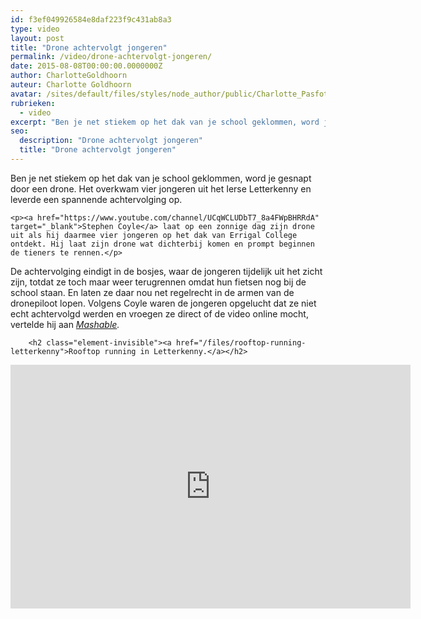 ```yaml
---
id: f3ef049926584e8daf223f9c431ab8a3
type: video
layout: post
title: "Drone achtervolgt jongeren"
permalink: /video/drone-achtervolgt-jongeren/
date: 2015-08-08T00:00:00.0000000Z
author: CharlotteGoldhoorn
auteur: Charlotte Goldhoorn
avatar: /sites/default/files/styles/node_author/public/Charlotte_PasfotoDSC01555%20EXTRA.jpg?itok=Uh1_j08g
rubrieken:
  - video
excerpt: "Ben je net stiekem op het dak van je school geklommen, word je gesnapt door een drone. Het overkwam vier jongeren uit het Ierse Letterkenny en leverde een spannende achtervolging op.  "
seo:
  description: "Drone achtervolgt jongeren"
  title: "Drone achtervolgt jongeren"
---
```

Ben je net stiekem op het dak van je school geklommen, word je gesnapt door een drone. Het overkwam vier jongeren uit het Ierse Letterkenny en leverde een spannende achtervolging op.  

    <p><a href="https://www.youtube.com/channel/UCqWCLUDbT7_8a4FWpBHRRdA" target="_blank">Stephen Coyle</a> laat op een zonnige dag zijn drone uit als hij daarmee vier jongeren op het dak van Errigal College ontdekt. Hij laat zijn drone wat dichterbij komen en prompt beginnen de tieners te rennen.</p>
<p>De achtervolging eindigt in de bosjes, waar de jongeren tijdelijk uit het zicht zijn, totdat ze toch maar weer terugrennen omdat hun fietsen nog bij de school staan. En laten ze daar nou net regelrecht in de armen van de dronepiloot lopen. Volgens Coyle waren de jongeren opgelucht dat ze niet echt achtervolgd werden en vroegen ze direct of de video online mocht, vertelde hij aan <em><a href="http://mashable.com/2015/07/25/drone-scares-trespassing-kids/" target="_blank">Mashable</a>.</em></p>
<p><div class="media media-element-container media-default"><div id="file-5577" class="file file-video file-video-youtube">

        <h2 class="element-invisible"><a href="/files/rooftop-running-letterkenny">Rooftop running in Letterkenny.</a></h2>
    
  
  <div class="content">
    <div class="media-youtube-video media-element file-default media-youtube-1">
  <iframe class="media-youtube-player" width="640" height="390" title="Rooftop running in Letterkenny." src="https://www.youtube.com/embed/rNxIV0AwJ08?wmode=opaque&controls=" name="Rooftop running in Letterkenny." frameborder="0" allowfullscreen="">Video van Rooftop running in Letterkenny.</iframe>
</div>
  </div>

  
</div>
</div>  
